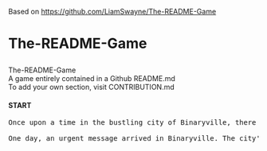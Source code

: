 Based on https://github.com/LiamSwayne/The-README-Game

# The-README-Game<p align="center">
  The-README-Game
  <br>
  A game entirely contained in a Github README.md
  <br>
  To add your own section, visit CONTRIBUTION.md
</p>

#### START
<pre>
Once upon a time in the bustling city of Binaryville, there lived a brilliant software engineer named Alex. Alex was known throughout the city for their innovative coding skills and their ability to solve complex programming puzzles. They had a natural talent for creating elegant and efficient algorithms that left their peers in awe.

One day, an urgent message arrived in Binaryville. The city's central computer, which controlled everything from traffic lights to financial transactions, had been infected by a mysterious and malicious virus. The entire city was in chaos as systems malfunctioned and communication broke down.

